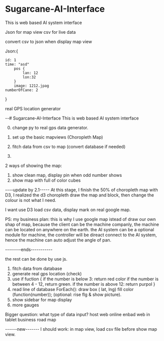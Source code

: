 # Sugarcane-AI-Interface
This is web based AI system interface 


Json for map view
csv for live data

convert csv to json when display map view

Json:{

    id: 1
    time: "asd"
        pos {
            lan: 12
            lon:32
        }
        image: 1212.jpag
    numberOfCane: 2
}


real GPS location generator

--# Sugarcane-AI-Interface
This is web based AI system interface 

0. change py to real gps data generator.

1. set up the basic mapviews (Choropleth Map)
2. fitch data from csv to map (convert database if needed)
3. 

2 ways of showing the map:

1. show clean map, display pin when odd number shows
2. show map with full of color cubes 

----update by 2.1-----
At this stage, I finish the 50% of choropleth map with D3,
I realized the d3 choropleth draw the map and block, then change the colour is not what I need.

I want use D3 load csv data, display mark on real google map.

PS: my business plan:
this is why I use google map istead of draw our own shap of map,
because the client can be the machine companly, the machine can be located on anywhere on the earth.
the AI system can be a optional module for machine, the controller will be direact connect to the AI system, hence the machine can auto adjust the angle of pan.

--------ends-----------

the rest can be done by use js. 
1. fitch data from database
2. generate real gps location (check)
3. use if fuction {
    if the number is below 3: return red color
    if the number is between 4 - 12, return green.
    if the number is above 12: return purpol
}
4. read line of database ForEach():
    draw box ( lat, lng)
    fill color (function(number));
    (optional: rise flg & show picture).
5. show sidebar for map display
6. more gauges

Bigger question:
what type of data input?
host web online
enbad web in tablet
business road map

------new-------
I should work:
in map view, load csv file before show map view.